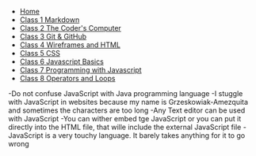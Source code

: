 - [Home](README.md)
- [Class 1 Markdown](reading01.md)
- [Class 2 The Coder's Computer](reading02.md)
- [Class 3 Git & GitHub](reading03.md)
- [Class 4 Wireframes and HTML](reading04.md)
- [Class 5 CSS](reading05.md)
- [Class 6 Javascript Basics](reading06.md)
- [Class 7 Programming with Javascript](reading07.md)
- [Class 8 Operators and Loops](reading08.md)

-Do not confuse JavaScript with Java programming language
-I stuggle with JavaScript in websites because my name is Grzeskowiak-Amezquita and sometimes the characters are too long
-Any Text editor can be used with JavaScript
-You can wither embed tge JavaScript or you can put it directly into the HTML file, that wille include the external JavaScript file
-JavaScript is a very touchy language. It barely takes anything for it to go wrong
